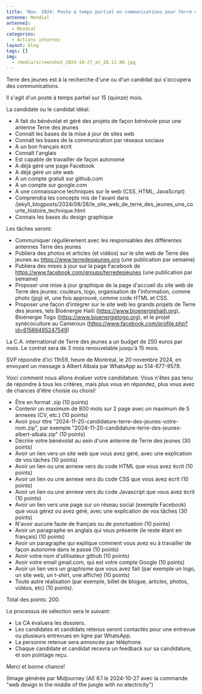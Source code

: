 ```yaml
---
title: "Nov. 2024: Poste à temps partiel en communications pour Terre des jeunes"
antenne: Mondial
antenne2:
  - Mondial
categories:
  - Actions internes
layout: blog
tags: []
img:
  - /media/screenshot_2024-10-27_at_16.11.08.jpg
---
```

Terre des jeunes est à la recherche d'une ou d'un candidat qui s'occupera des communications.

Il s'agit d'un poste à temps partiel sur 15 (quinze) mois.

La candidate ou le candidat idéal:

* A fait du bénévolat et géré des projets de façon bénévole pour une antenne Terre des jeunes
* Connaît les bases de la mise à jour de sites web
* Connaît les bases de la communication par réseaux sociaux
* A un bon français écrit
* Connaît l'anglais
* Est capable de travailler de façon autonome
* A déjà géré une page Facebook
* A déjà géré un site web
* A un compte gratuit sur github.com
* A un compte sur google.com
* A une connaissance techniques sur le web (CSS, HTML, JavaScript)
* Comprendra les concepts mis de l'avant dans /jekyll_blogposts/2024/08/28/le_site_web_de_terre_des_jeunes_une_courte_histoire_technique.html
* Connais les bases du design graphique

Les tâches seront:

* Communiquer régulièrement avec les responsables des différentes antennes Terre des jeunes
* Publiera des photos et articles (et vidéos) sur le site web de Terre des jeunes au https://www.terredesjeunes.org (une publication par semaine)
* Publiera des mises à jour sur la page Facebook de https://www.facebook.com/groups/terredesjeunes (une publication par semaine)
* Proposer une mise à jour graphique de la page d'accueil du site web de Terre des jeunes: couleurs, logo, organisation de l'information, comme photo (jpg) et, une fois approuvé, comme code HTML et CSS.
* Proposer une façon d'intégrer sur le site web les grands projets de Terre des jeunes, tels Bioénergie Haiti (https://www.bioenergiehaiti.org), Bioénergie Togo (https://www.bioenergietogo.org), et le projet synécoculture au Cameroun (https://www.facebook.com/profile.php?id=61566495247549)

La C.A. international de Terre des jeunes a un budget de 250 euros par mois. Le contrat sera de 3 mois renouvelable jusqu'à 15 mois.

SVP répondre d'ici 11h59, heure de Montréal, le 20 novembre 2024, en envoyant un message à Albert Albala par WhatsApp au 514-677-9578.

Voici comment nous allons évaluer votre candidature. Vous n'êtes pas tenu de répondre à tous les critères, mais plus vous en répondez, plus vous avez de chances d'être choisie ou choisi!

* Être en format .zip (10 points)
* Contenir un maximum de 800 mots sur 2 page avec un maximum de 5 annexes (CV, etc.) (10 points)
* Avoir pour titre "2024-11-20-candidature-terre-des-jeunes-votre-nom.zip", par exemple "2024-11-20-candidature-terre-des-jeunes-albert-albala.zip" (10 points)
* Décrire votre bénévolat au sein d'une antenne de Terre des jeunes (30 points)
* Avoir un lien vers un site web que vous avez géré, avec une explication de vos tâches (10 points)
* Avoir un lien ou une annexe vers du code HTML que vous avez écrit (10 points)
* Avoir un lien ou une annexe vers du code CSS que vous avez écrit (10 points)
* Avoir un lien ou une annexe vers du code Javascript que vous avez écrit (10 points)
* Avoir un lien vers une page sur un réseau social (exemple Facebook) que vous gérez ou avez géré, avec une explication de vos tâches (30 points)
* N'avoir aucune faute de français ou de ponctuation (10 points)
* Avoir un paragraphe en anglais qui vous présente (le reste étant en français) (10 points)
* Avoir un paragraphe qui explique comment vous avez eu à travailler de façon autonome dans le passé (10 points)
* Avoir votre nom d'utilisateur github (10 points)
* Avoir votre email gmail.com, qui est votre compte Google (10 points)
* Avoir un lien vers un graphisme que vous avez fait (par exemple un logo, un site web, un t-shirt, une affiche) (10 points)
* Toute autre réalisation (par exemple, billet de blogue, articles, photos, vidéos, etc) (10 points).

Total des points: 200.

Le processus de sélection sera le suivant:

* Le CA évaluera les dossiers.
* Les candidates et candidats retenus seront contactés pour une entrevue ou plusieurs entrevues en ligne par WhatsApp.
* La personne retenue sera annoncée par téléphone.
* Chaque candidate et candidat recevra un feedback sur sa candidature, et son pointage reçu.

Merci et bonne chance!

(Image générée par Midjourney (AI) 6.1 le 2024-10-27 avec la commande "web design in the middle of the jungle with no electricity")
